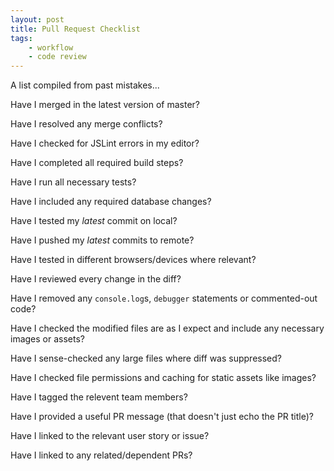```yaml
---
layout: post
title: Pull Request Checklist
tags:
    - workflow
    - code review
---
```


A list compiled from past mistakes...

Have I merged in the latest version of master?

Have I resolved any merge conflicts?

Have I checked for JSLint errors in my editor?

Have I completed all required build steps?

Have I run all necessary tests?

Have I included any required database changes?

Have I tested my *latest* commit on local?

Have I pushed my *latest* commits to remote?

Have I tested in different browsers/devices where relevant?

Have I reviewed every change in the diff?

Have I removed any `console.log`s, `debugger` statements or commented-out code?

Have I checked the modified files are as I expect and include any necessary images or assets?

Have I sense-checked any large files where diff was suppressed?

Have I checked file permissions and caching for static assets like images?

Have I tagged the relevent team members?

Have I provided a useful PR message (that doesn't just echo the PR title)?

Have I linked to the relevant user story or issue?

Have I linked to any related/dependent PRs?
